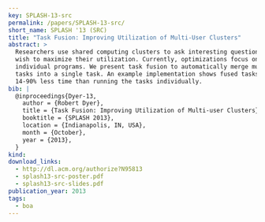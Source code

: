 ```yaml
---
key: SPLASH-13-src
permalink: /papers/SPLASH-13-src/
short_name: SPLASH '13 (SRC)
title: "Task Fusion: Improving Utilization of Multi-User Clusters"
abstract: >
  Researchers use shared computing clusters to ask interesting questions and
  wish to maximize their utilization. Currently, optimizations focus on
  individual programs. We present task fusion to automatically merge multiple
  tasks into a single task. An example implementation shows fused tasks take
  14-90% less time than running the tasks individually.
bib: |
  @inproceedings{Dyer-13,
    author = {Robert Dyer},
    title = {Task Fusion: Improving Utilization of Multi-user Clusters},
    booktitle = {SPLASH 2013},
    location = {Indianapolis, IN, USA},
    month = {October},
    year = {2013},
  }
kind:
download_links:
  - http://dl.acm.org/authorize?N95813
  - splash13-src-poster.pdf
  - splash13-src-slides.pdf
publication_year: 2013
tags:
  - boa
---
```

